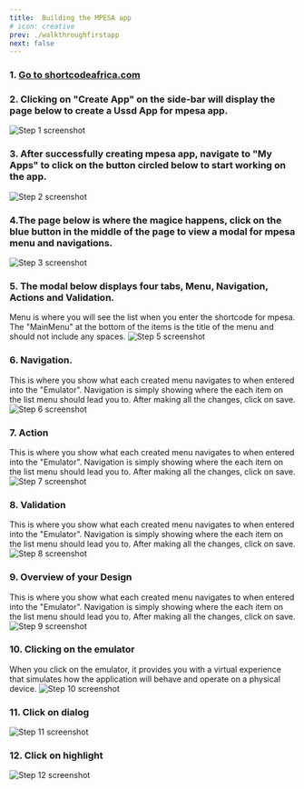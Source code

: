 ```yaml
---
title:  Building the MPESA app
# icon: creative
prev: ./walkthroughfirstapp
next: false
---
```



### 1. [Go to shortcodeafrica.com](https://shortcodeafrica.com/app-list)


### 2. Clicking on "Create App" on the side-bar will display the page below to create a Ussd App for mpesa app.

![Step 1 screenshot](/assets/images/Mpesa/just.png)


### 3. After successfully creating mpesa app, navigate to "My Apps" to click on the button circled below to start working on the app.
![Step 2 screenshot](/assets/images/Mpesa/just1.png)


### 4.The page below is where the magice happens, click on the blue button in the middle of the page to view a modal for mpesa menu and navigations.
![Step 3 screenshot](/assets/images/Mpesa/just2.png)


### 5. The modal below displays four tabs, Menu, Navigation, Actions and Validation.

Menu is where you will see the list when you enter the shortcode for mpesa. The "MainMenu" at the bottom of the items is the title of the menu and should not include any spaces.
![Step 5 screenshot](/assets/images/Mpesa/just3.png)


### 6. Navigation.

This is where you show what each created menu navigates to when entered into the "Emulator". Navigation is simply showing where the each item on the list menu should lead you to. After making all the changes, click on save.
![Step 6 screenshot](/assets/images/Mpesa/just4.png)

### 7. Action
This is where you show what each created menu navigates to when entered into the "Emulator". Navigation is simply showing where the each item on the list menu should lead you to. After making all the changes, click on save.
![Step 7 screenshot](/assets/images/Mpesa/just5.png)


### 8. Validation
This is where you show what each created menu navigates to when entered into the "Emulator". Navigation is simply showing where the each item on the list menu should lead you to. After making all the changes, click on save.
![Step 8 screenshot](/assets/images/Mpesa/just6.png)


### 9. Overview of your Design
This is where you show what each created menu navigates to when entered into the "Emulator". Navigation is simply showing where the each item on the list menu should lead you to. After making all the changes, click on save.
![Step 9 screenshot](/assets/images/Mpesa/just7.png)


### 10. Clicking on the emulator
When you click on the emulator, it provides you with a virtual experience that simulates how the application will behave and operate on a physical device.
![Step 10 screenshot](/assets/images/Mpesa/just8.png)


### 11. Click on dialog
![Step 11 screenshot](/assets/images/Mpesa/Mpesa.png)


### 12. Click on highlight
![Step 12 screenshot](/assets/images/Mpesa/Mpesa1.png)
